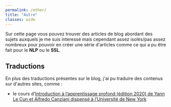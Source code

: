 ```yaml
---
permalink: /other/
title: "Autre"
classes: wide
---
```


Sur cette page vous pouvez trouver des articles de blog abordant des sujets auxquels je me suis interessé mais cependant assez isolés/pas assez nombreux pour pouvoir en créer une série d'articles comme ce qui a pu être fait pour le **NLP** ou le **SSL**.

## Traductions
En plus des traductions présentes sur le blog, j'ai pu traduire des contenus sur d'autres sites, comme :
- le cours d'[Introduction à l’apprentissage profond (édition 2020) de Yann Le Cun et Alfredo Canziani dispensé à l’Université de New York](https://lbourdois.github.io/blog/projets/cours-dl-nyu/)
